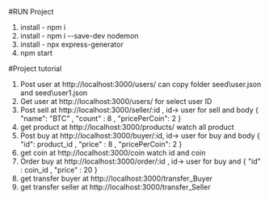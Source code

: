 #RUN Project

1. install - npm i
2. install - npm i --save-dev nodemon
3. install - npx express-generator
4. npm start

#Project tutorial

1. Post user at http://localhost:3000/users/ can copy folder seed\user.json and seed\user1.json
2. Get user at http://localhost:3000/users/ for select user ID
3. Post sell at http://localhost:3000/seller/:id , id-> user for sell and body { "name": "BTC" , "count" : 8 , "pricePerCoin": 2 }
4. get product at http://localhost:3000/products/ watch all product
5. Post buy at http://localhost:3000/buyer/:id, id-> user for buy and body { "id": product_id , "price" : 8 , "pricePerCoin": 2 }
6. get coin at http://localhost:3000/coin watch id and coin
7. Order buy at http://localhost:3000/order/:id , id-> user for buy and { "id" : coin_id , "price" : 20 }
8. get transfer buyer at http://localhost:3000/transfer_Buyer
9. get transfer seller at http://localhost:3000/transfer_Seller

